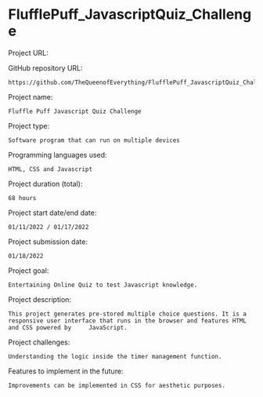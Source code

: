# FlufflePuff_JavascriptQuiz_Challenge

Project URL: 

  

GitHub repository URL:

    https://github.com/TheQueenofEverything/FlufflePuff_JavascriptQuiz_Challenge


Project name:

    Fluffle Puff Javascript Quiz Challenge

Project type:

    Software program that can run on multiple devices
   

Programming languages used:

    HTML, CSS and Javascript

Project duration (total):

    68 hours

Project start date/end date:

    01/11/2022 / 01/17/2022
    
Project submission date:

    01/18/2022

Project goal:

    Entertaining Online Quiz to test Javascript knowledge.
    

Project description:

    This project generates pre-stored multiple choice questions. It is a responsive user interface that runs in the browser and features HTML and CSS powered by     JavaScript.

    
Project challenges:

    Understanding the logic inside the timer management function. 
    

Features to implement in the future:

    Improvements can be implemented in CSS for aesthetic purposes.
    

